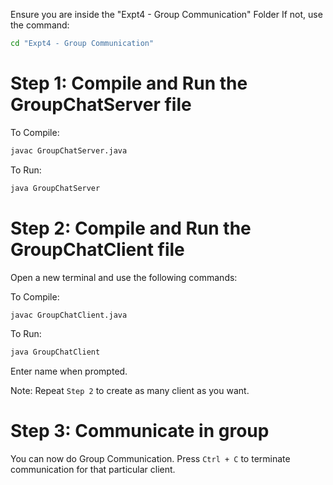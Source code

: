 Ensure you are inside the "Expt4 - Group Communication" Folder 
If not, use the command:
```bash
cd "Expt4 - Group Communication"
``` 

# Step 1: Compile and Run the GroupChatServer file
To Compile:  
```bash
javac GroupChatServer.java
```  
To Run:  
```bash
java GroupChatServer
``` 

# Step 2: Compile and Run the GroupChatClient file
Open a new terminal and use the following commands:  

To Compile:
```bash
javac GroupChatClient.java
```  
  
To Run:
```bash
java GroupChatClient
``` 

Enter name when prompted.
  
Note: Repeat `Step 2` to create as many client as you want.

# Step 3: Communicate in group
You can now do Group Communication. 
Press `Ctrl + C` to terminate communication for that particular client.
